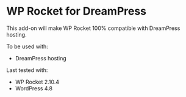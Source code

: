 # WP Rocket for DreamPress

This add-on will make WP Rocket 100% compatible with DreamPress hosting.

To be used with:
* DreamPress hosting

Last tested with:
* WP Rocket 2.10.4
* WordPress 4.8
